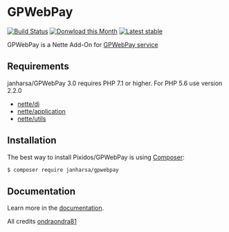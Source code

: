 # GPWebPay
[![Build Status](https://travis-ci.org/janharsa/GPWebPay.svg?branch=master)](https://travis-ci.org/janharsa/GPWebPay)
[![Donwload this Month](https://img.shields.io/packagist/dm/janharsa/gpwebpay.svg)](https://packagist.org/packages/janharsa/gpwebpay)
[![Latest stable](https://img.shields.io/packagist/v/janharsa/gpwebpay.svg)](https://packagist.org/packages/janharsa/gpwebpay)

GPWebPay is a Nette Add-On for [GPWebPay service](http://www.gpwebpay.cz/ )


Requirements
------------

janharsa/GPWebPay 3.0 requires PHP 7.1 or higher. For PHP 5.6 use version 2.2.0


- [nette/di](https://github.com/nette/di)
- [nette/application](https://github.com/nette/application)
- [nette/utils](https://github.com/nette/utils)


Installation
------------

The best way to install Pixidos/GPWebPay is using  [Composer](http://getcomposer.org/):

```sh
$ composer require janharsa/gpwebpay
```


Documentation
------------

Learn more in the [documentation](https://github.com/janharsa/GPWebPay/blob/master/docs/en/index.md).



All credits [ondraondra81](https://github.com/ondraondra81)
